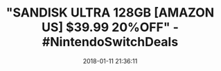 ---
title: '"SANDISK ULTRA 128GB [AMAZON US] $39.99 20%OFF" - #NintendoSwitchDeals'
name: "Sandisk Ultra 128GB Micro SDXC UHS-I Card with Adapter -\_ 100MB/s U1 A1 - SDSQUAR-128G-GN6MA"
date: '2018-01-11 21:36:11'
buy_now: >-
  https://www.amazon.com/Sandisk-Ultra-128GB-Micro-Adapter/dp/B073JYC4XM?psc=1&SubscriptionId=AKIAIA5RBQIWQVTCUEUQ&tag=coldcutdeals-20&linkCode=xm2&camp=2025&creative=165953&creativeASIN=B073JYC4XM
description_markdown: "Sandisk Ultra 128GB Micro SDXC UHS-I Card with Adapter -\_ 100MB/s U1 A1 - SDSQUAR-128G-GN6MA\n\n  - Ideal for Android-based smartphones and tablets\n\n  - Transfer speeds of up to 100MB/s**\n\n  - Rated A1 for faster app performance3 and UHS Speed Class U1 and Speed Class 10 for Full HD video recording and playback1\n\n  - Shockproof, temperature-proof, waterproof, and X-ray-proof2\n\n"
tweet_id_str: '951568444478119936'
price: $49.99
you_save: ''
asin: B073JYC4XM
image: 'https://images-na.ssl-images-amazon.com/images/I/413qMt0RdpL.jpg'

---